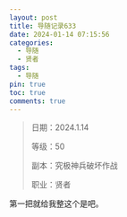 ```yaml
---
layout: post
title: 导随记录633
date: 2024-01-14 07:15:56
categories:
  - 导随
  - 贤者
tags:
  - 导随
pin: true
toc: true
comments: true
---
```

> 日期：2024.1.14
>
> 等级：50
>
> 副本：究极神兵破坏作战
>
> 职业：贤者

第一把就给我整这个是吧。